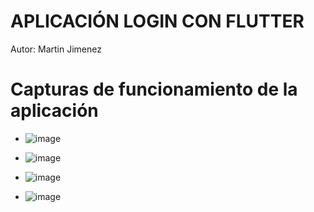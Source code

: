 # APLICACIÓN LOGIN CON FLUTTER

Autor: Martin Jimenez

# Capturas de funcionamiento de la aplicación

- ![image](https://github.com/martinizin/loginFlutter/assets/117743846/5c72cacc-1d12-4c68-bfbd-b01ea0eadd22)

- ![image](https://github.com/martinizin/loginFlutter/assets/117743846/1d56f9ed-b4c5-48b7-aa35-41176d443ecf)

- ![image](https://github.com/martinizin/loginFlutter/assets/117743846/876b1834-8a71-49df-ab67-219010c7e7c5)

- ![image](https://github.com/martinizin/loginFlutter/assets/117743846/362fcfe0-b57a-456f-b380-0b0bc4e45540)




